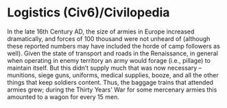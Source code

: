 # Logistics (Civ6)/Civilopedia

In the late 16th Century AD, the size of armies in Europe increased dramatically, and forces of 100 thousand were not unheard of (although these reported numbers may have included the horde of camp followers as well). Given the state of transport and roads in the Renaissance, in general when operating in enemy territory an army would forage (i.e., pillage) to maintain itself. But this didn’t supply much that was now necessary – munitions, siege guns, uniforms, medical supplies, booze, and all the other things that keep soldiers content. Thus, the baggage trains that attended armies grew; during the Thirty Years' War for some mercenary armies this amounted to a wagon for every 15 men.